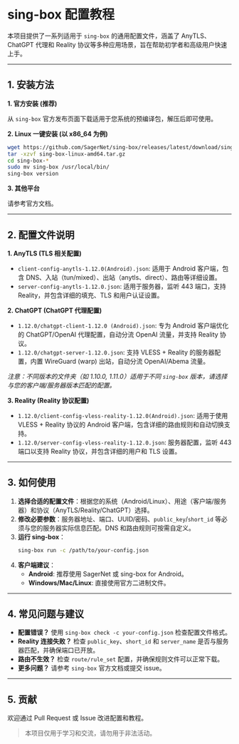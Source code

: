 # sing-box 配置教程

本项目提供了一系列适用于 `sing-box` 的通用配置文件，涵盖了 AnyTLS、ChatGPT 代理和 Reality 协议等多种应用场景，旨在帮助初学者和高级用户快速上手。

---

## 1. 安装方法

**1. 官方安装 (推荐)**

从 `sing-box` 官方发布页面下载适用于您系统的预编译包，解压后即可使用。

**2. Linux 一键安装 (以 x86_64 为例)**

```bash
wget https://github.com/SagerNet/sing-box/releases/latest/download/sing-box-linux-amd64.tar.gz
tar -xzvf sing-box-linux-amd64.tar.gz
cd sing-box-*
sudo mv sing-box /usr/local/bin/
sing-box version
```

**3. 其他平台**

请参考官方文档。

---

## 2. 配置文件说明

**1. AnyTLS (TLS 相关配置)**

*   `client-config-anytls-1.12.0(Android).json`: 适用于 Android 客户端，包含 DNS、入站（tun/mixed）、出站（anytls、direct）、路由等详细设置。
*   `server-config-anytls-1.12.0.json`: 适用于服务器，监听 443 端口，支持 Reality，并包含详细的填充、TLS 和用户认证设置。

**2. ChatGPT (ChatGPT 代理配置)**

*   `1.12.0/chatgpt-client-1.12.0 (Android).json`: 专为 Android 客户端优化的 ChatGPT/OpenAI 代理配置，自动分流 OpenAI 流量，并支持 Reality 协议。
*   `1.12.0/chatgpt-server-1.12.0.json`: 支持 VLESS + Reality 的服务器配置，内置 WireGuard (warp) 出站，自动分流 OpenAI/Abema 流量。

*注意：不同版本的文件夹（如 1.10.0, 1.11.0）适用于不同 `sing-box` 版本，请选择与您的客户端/服务器版本匹配的配置。*

**3. Reality (Reality 协议配置)**

*   `1.12.0/client-config-vless-reality-1.12.0(Android).json`: 适用于使用 VLESS + Reality 协议的 Android 客户端，包含详细的路由规则和自动切换支持。
*   `1.12.0/server-config-vless-reality-1.12.0.json`: 服务器配置，监听 443 端口以支持 Reality 协议，并包含详细的用户和 TLS 设置。

---

## 3. 如何使用

1.  **选择合适的配置文件**：根据您的系统（Android/Linux）、用途（客户端/服务器）和协议（AnyTLS/Reality/ChatGPT）选择。
2.  **修改必要参数**：服务器地址、端口、UUID/密码、`public_key`/`short_id` 等必须与您的服务器实际信息匹配。DNS 和路由规则可按需自定义。
3.  **运行 sing-box**：
    ```bash
    sing-box run -c /path/to/your-config.json
    ```
4.  **客户端建议**：
    *   **Android**: 推荐使用 SagerNet 或 sing-box for Android。
    *   **Windows/Mac/Linux**: 直接使用官方二进制文件。

---

## 4. 常见问题与建议

*   **配置错误？**
    使用 `sing-box check -c your-config.json` 检查配置文件格式。
*   **Reality 连接失败？**
    检查 `public_key`、`short_id` 和 `server_name` 是否与服务器匹配，并确保端口已开放。
*   **路由不生效？**
    检查 `route/rule_set` 配置，并确保规则文件可以正常下载。
*   **更多问题？**
    请参考 `sing-box` 官方文档或提交 issue。

---

## 5. 贡献

欢迎通过 Pull Request 或 Issue 改进配置和教程。

> 本项目仅用于学习和交流，请勿用于非法活动。
